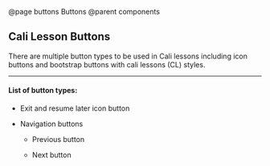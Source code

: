 @page buttons Buttons
@parent components

## Cali Lesson Buttons

There are multiple button types to be used in Cali lessons including icon buttons and bootstrap buttons with cali lessons (CL) styles.

---

#### List of button types:

* Exit and resume later icon button

* Navigation buttons
	* Previous button
	
	* Next button